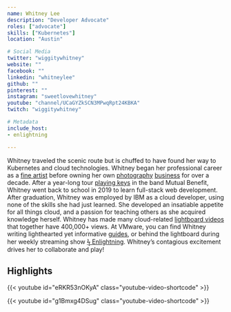 ```yaml
---
name: Whitney Lee
description: "Developer Advocate"
roles: ["advocate"]
skills: ["Kubernetes"]
location: "Austin"

# Social Media 
twitter: "wiggitywhitney"
website: ""
facebook: ""
linkedin: "whitneylee"
github: ""
pinterest: ""
instagram: "sweetlovewhitney"
youtube: "channel/UCaGYZkSCN3MPwqRpt24KBKA"
twitch: "wiggitywhitney"

# Metadata
include_host:
- enlightning

---
```


Whitney traveled the scenic route but is chuffed to have found her way to Kubernetes 
and cloud technologies. Whitney began her professional career as a 
[fine artist](images/whitney-artist.jpg) before owning her own
[photography](images/whitney-photographer1.jpg) [business](images/whitney-photographer2.jpg) 
for over a decade. After a year-long tour [playing keys](https://m.youtube.com/watch?v=F4TFVwHJANE) 
in the band Mutual Benefit, Whitney went back to school in 2019 to learn full-stack web 
development. After graduation, Whitney was employed by IBM as a cloud developer, using none of 
the skills she had just learned. She developed an insatiable appetite for all things cloud, 
and a passion for teaching others as she acquired knowledge herself. Whitney has made many 
cloud-related [lightboard videos](https://youtu.be/BgrQ16r84pM) that together have 400,000+ views.
At VMware, you can find Whitney writing lighthearted yet informative 
[guides](https://tanzu.vmware.com/developer/guides/knative-serving-wi/?utm_source=whitney&utm_campaign=devrel), or behind the 
lightboard during her weekly streaming show [ϟ Enlightning](https://tanzu.vmware.com/developer/tv/enlightning/?utm_source=whitney&utm_campaign=devrel).  Whitney’s contagious excitement 
drives her to collaborate and play!

<!--more-->


## Highlights

{{< youtube id="eRKR53nOKyA" class="youtube-video-shortcode" >}}

{{< youtube id="g1Bmxg4DSug" class="youtube-video-shortcode" >}}
